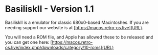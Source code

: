 # BasiliskII - Version 1.1


BasiliskII is a emulator for classic 680x0-based Macintoshes. If you are needing support our website is at [https://macos.retro-os.live](URL).

You will need a ROM file, and Apple has allowed these to be released and you can get one here: [https://macos.retro-os.live/index.php/downloads/category/10-roms](URL)
